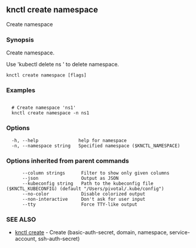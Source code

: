 ## knctl create namespace

Create namespace

### Synopsis

Create namespace.

Use 'kubectl delete ns <name>' to delete namespace.

```
knctl create namespace [flags]
```

### Examples

```

  # Create namespace 'ns1'
  knctl create namespace -n ns1
```

### Options

```
  -h, --help               help for namespace
  -n, --namespace string   Specified namespace ($KNCTL_NAMESPACE)
```

### Options inherited from parent commands

```
      --column strings      Filter to show only given columns
      --json                Output as JSON
      --kubeconfig string   Path to the kubeconfig file ($KNCTL_KUBECONFIG) (default "/Users/pivotal/.kube/config")
      --no-color            Disable colorized output
      --non-interactive     Don't ask for user input
      --tty                 Force TTY-like output
```

### SEE ALSO

* [knctl create](knctl_create.md)	 - Create (basic-auth-secret, domain, namespace, service-account, ssh-auth-secret)

